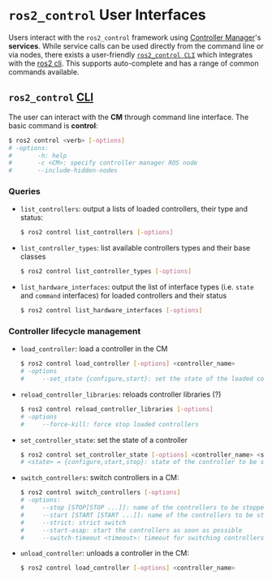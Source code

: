 # `ros2_control` User Interfaces
Users interact with the `ros2_control` framework using [Controller Manager](ros2_control_concepts.md#controller-manager)'s **services**.
While service calls can be used directly from the command line or via nodes, there exists a user-friendly [`ros2_control CLI`](https://github.com/ros-controls/ros2_control/tree/master/ros2controlcli) which integrates with the [ros2 cli](../Standard_Libraries/ros2cli.md). This supports auto-complete and has a range of common commands available.

## `ros2_control` [CLI](https://github.com/ros-controls/ros2_control/tree/master/ros2controlcli)
The user can interact with the **CM** through command line interface. The basic command is **control**:
```sh
$ ros2 control <verb> [-options]
# -options:
#       -h: help
#       -c <CM>: specify controller manager ROS node
#       --include-hidden-nodes
```

### Queries
- `list_controllers`: output a lists of loaded controllers, their type and status:
  ```sh
  $ ros2 control list_controllers [-options]
  ```
- `list_controller_types`: list available controllers types and their base classes
  ```sh
  $ ros2 control list_controller_types [-options]
  ```
- `list_hardware_interfaces`: output the list of interface types (i.e. `state` and `command` interfaces) for loaded controllers and their status
  ```sh
  $ ros2 control list_hardware_interfaces [-options]
  ```

### Controller lifecycle management
- `load_controller`: load a controller in the CM
  ```sh
  $ ros2 control load_controller [-options] <controller_name>
  # -options
  #     --set_state {configure,start}: set the state of the loaded controller
- `reload_controller_libraries`: reloads controller libraries (?)
  ```sh
  $ ros2 control reload_controller_libraries [-options]
  # -options
  #     --force-kill: force stop loaded controllers
  ```
- `set_controller_state`: set the state of a controller
  ```sh
  $ ros2 control set_controller_state [-options] <controller_name> <state>
  # <state> = {configure,start,stop}: state of the controller to be set
  ```
- `switch_controllers`: switch controllers in a CM:
  ```sh
  $ ros2 control switch_controllers [-options]
  # -options:
  #     --stop [STOP[STOP ...]]: name of the controllers to be stopped
  #     --start [START [START ...]]: name of the controllers to be started
  #     --strict: strict switch
  #     --start-asap: start the controllers as soon as possible
  #     --switch-timeout <timeout>: timeout for switching controllers 
  ```
- `unload_controller`: unloads a controller in the CM:
  ```sh
  $ ros2 control load_controller [-options] <controller_name>
  ```